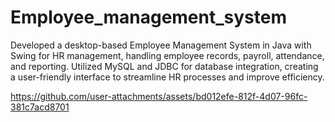 # Employee_management_system

Developed a desktop-based Employee Management System in Java with Swing for HR management, handling employee records, payroll, attendance, and reporting. Utilized MySQL and JDBC for database integration, creating a user-friendly interface to streamline HR processes and improve efficiency.

https://github.com/user-attachments/assets/bd012efe-812f-4d07-96fc-381c7acd8701

